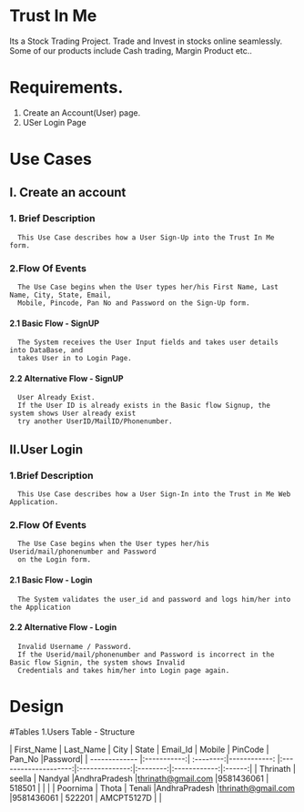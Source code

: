 # Trust In Me

Its a Stock Trading Project. Trade and Invest in stocks online seamlessly.
Some of our products include Cash trading, Margin Product etc..

# Requirements.
1. Create an Account(User) page.
2. USer Login Page 

# Use Cases

## I. Create an account

### 1. Brief Description
      This Use Case describes how a User Sign-Up into the Trust In Me form.
      
 ### 2.Flow Of Events
      The Use Case begins when the User types her/his First Name, Last Name, City, State, Email, 
      Mobile, Pincode, Pan No and Password on the Sign-Up form.
      
   #### 2.1 Basic Flow - SignUP
      The System receives the User Input fields and takes user details into DataBase, and 
      takes User in to Login Page.
      
   #### 2.2 Alternative Flow - SignUP
      User Already Exist. 
      If the User ID is already exists in the Basic flow Signup, the system shows User already exist 
      try another UserID/MailID/Phonenumber.
      
  ## II.User Login
 
 ### 1.Brief Description
      This Use Case describes how a User Sign-In into the Trust in Me Web Application.
      
 ### 2.Flow Of Events
      The Use Case begins when the User types her/his Userid/mail/phonenumber and Password      
      on the Login form.
      
   #### 2.1 Basic Flow - Login
      The System validates the user_id and password and logs him/her into the Application
      
   #### 2.2 Alternative Flow - Login
      Invalid Username / Password. 
      If the Userid/mail/phonenumber and Password is incorrect in the Basic flow Signin, the system shows Invalid 
      Credentials and takes him/her into Login page again.
# Design

#Tables
1.Users Table - Structure

| First_Name     | Last_Name   | City      |    State     |     Email_Id         |   Mobile       | PinCode  |   Pan_No     |Password|
| -------------  |:-----------:| :--------:|------------: |:--------------------:|:--------------:|:--------:|:------------:|:------:|  |  Thrinath      |  seella     |  Nandyal  |AndhraPradesh |thrinath@gmail.com    |9581436061      |  518501  |              |        |
|  Poornima      |   Thota     |   Tenali  |AndhraPradesh |thrinath@gmail.com    |9581436061      |  522201  |  AMCPT5127D  |        |

